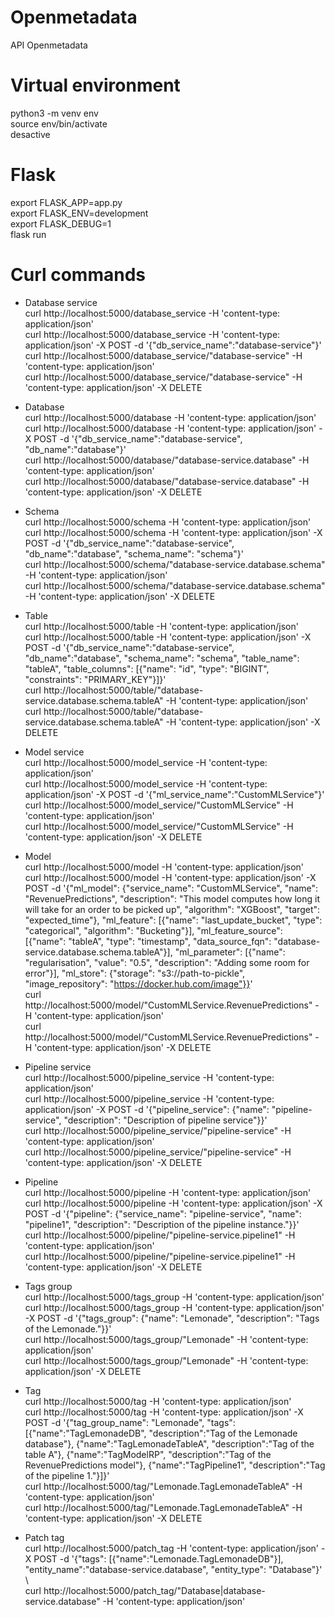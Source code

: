# Openmetadata
API Openmetadata 

# Virtual environment 
python3 -m venv env \
source env/bin/activate \
desactive 

# Flask 
export FLASK_APP=app.py\
export FLASK_ENV=development \
export FLASK_DEBUG=1 \
flask run 

# Curl commands   
* Database service \
curl http://localhost:5000/database_service -H 'content-type: application/json' \
curl http://localhost:5000/database_service -H 'content-type: application/json' -X POST -d '{"db_service_name":"database-service"}' \
curl http://localhost:5000/database_service/"database-service" -H 'content-type: application/json' \
curl http://localhost:5000/database_service/"database-service" -H 'content-type: application/json' -X DELETE 
  
* Database \
curl http://localhost:5000/database -H 'content-type: application/json' \
curl http://localhost:5000/database -H 'content-type: application/json' -X POST -d '{"db_service_name":"database-service", "db_name":"database"}' \
curl http://localhost:5000/database/"database-service.database" -H 'content-type: application/json' \
curl http://localhost:5000/database/"database-service.database" -H 'content-type: application/json' -X DELETE 

* Schema \
curl http://localhost:5000/schema -H 'content-type: application/json' <br> 
curl http://localhost:5000/schema -H 'content-type: application/json' -X POST -d '{"db_service_name":"database-service", "db_name":"database", "schema_name": "schema"}' \
curl http://localhost:5000/schema/"database-service.database.schema" -H 'content-type: application/json' \
curl http://localhost:5000/schema/"database-service.database.schema" -H 'content-type: application/json' -X DELETE 

* Table \
curl http://localhost:5000/table -H 'content-type: application/json' \
curl http://localhost:5000/table -H 'content-type: application/json' -X POST -d '{"db_service_name":"database-service", "db_name":"database", "schema_name": "schema", "table_name": "tableA", "table_columns": [{"name": "id", "type": "BIGINT", "constraints": "PRIMARY_KEY"}]}' \
curl http://localhost:5000/table/"database-service.database.schema.tableA" -H 'content-type: application/json' \
curl http://localhost:5000/table/"database-service.database.schema.tableA" -H 'content-type: application/json' -X DELETE

* Model service \
curl http://localhost:5000/model_service -H 'content-type: application/json' \
curl http://localhost:5000/model_service -H 'content-type: application/json' -X POST -d '{"ml_service_name":"CustomMLService"}' \
curl http://localhost:5000/model_service/"CustomMLService" -H 'content-type: application/json' \
curl http://localhost:5000/model_service/"CustomMLService" -H 'content-type: application/json' -X DELETE

* Model \
curl http://localhost:5000/model -H 'content-type: application/json' \
curl http://localhost:5000/model -H 'content-type: application/json' -X POST -d '{"ml_model": {"service_name": "CustomMLService", "name": "RevenuePredictions", "description": "This model computes how long it will take for an order to be picked up", "algorithm": "XGBoost", "target": "expected_time"}, "ml_feature": [{"name": "last_update_bucket", "type": "categorical", "algorithm": "Bucketing"}], "ml_feature_source": [{"name": "tableA", "type": "timestamp", "data_source_fqn": "database-service.database.schema.tableA"}], "ml_parameter": [{"name": "regularisation", "value": "0.5", "description": "Adding some room for error"}], "ml_store": {"storage": "s3://path-to-pickle", "image_repository": "https://docker.hub.com/image"}}' \
curl http://localhost:5000/model/"CustomMLService.RevenuePredictions" -H 'content-type: application/json' \
curl http://localhost:5000/model/"CustomMLService.RevenuePredictions" -H 'content-type: application/json' -X DELETE

* Pipeline service <br> 
curl http://localhost:5000/pipeline_service -H 'content-type: application/json' \
curl http://localhost:5000/pipeline_service -H 'content-type: application/json' -X POST -d '{"pipeline_service": {"name": "pipeline-service", "description": "Description of pipeline service"}}' \
curl http://localhost:5000/pipeline_service/"pipeline-service" -H 'content-type: application/json' \
curl http://localhost:5000/pipeline_service/"pipeline-service" -H 'content-type: application/json' -X DELETE 

* Pipeline <br>
curl http://localhost:5000/pipeline -H 'content-type: application/json' \
curl http://localhost:5000/pipeline -H 'content-type: application/json' -X POST -d '{"pipeline": {"service_name": "pipeline-service",  "name": "pipeline1", "description": "Description of the pipeline instance."}}' \
curl http://localhost:5000/pipeline/"pipeline-service.pipeline1" -H 'content-type: application/json' \
curl http://localhost:5000/pipeline/"pipeline-service.pipeline1" -H 'content-type: application/json' -X DELETE

* Tags group <br>
curl http://localhost:5000/tags_group -H 'content-type: application/json' \
curl http://localhost:5000/tags_group -H 'content-type: application/json' -X POST -d '{"tags_group": {"name": "Lemonade",  "description": "Tags of the Lemonade."}}' \
curl http://localhost:5000/tags_group/"Lemonade" -H 'content-type: application/json' \
curl http://localhost:5000/tags_group/"Lemonade" -H 'content-type: application/json' -X DELETE

* Tag <br>
curl http://localhost:5000/tag -H 'content-type: application/json' \
curl http://localhost:5000/tag -H 'content-type: application/json' -X POST -d '{"tag_group_name": "Lemonade", "tags": [{"name":"TagLemonadeDB", "description":"Tag of the Lemonade database"}, {"name":"TagLemonadeTableA", "description":"Tag of the table A"}, {"name":"TagModelRP", "description":"Tag of the RevenuePredictions model"}, {"name":"TagPipeline1", "description":"Tag of the pipeline 1."}]}' \
curl http://localhost:5000/tag/"Lemonade.TagLemonadeTableA" -H 'content-type: application/json' \
curl http://localhost:5000/tag/"Lemonade.TagLemonadeTableA" -H 'content-type: application/json' -X DELETE

* Patch tag <br>
curl http://localhost:5000/patch_tag -H 'content-type: application/json' -X POST -d '{"tags": [{"name":"Lemonade.TagLemonadeDB"}], "entity_name":"database-service.database", "entity_type": "Database"}' \  
curl http://localhost:5000/patch_tag/"Database|database-service.database" -H 'content-type: application/json' 

